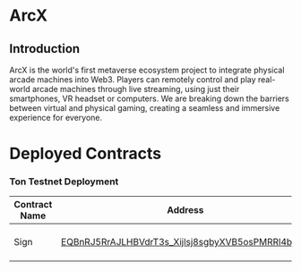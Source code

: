 # ArcX

## Introduction
ArcX is the world's first metaverse ecosystem project to integrate physical arcade machines into Web3. Players can remotely control and play real-world arcade machines through live streaming, using just their smartphones, VR headset or computers. We are breaking down the barriers between virtual and physical gaming, creating a seamless and immersive experience for everyone.


# Deployed Contracts

### Ton Testnet Deployment

| Contract Name  | Address                                    | Purpose                                   |
|----------------|--------------------------------------------|-------------------------------------------|
| Sign  | [EQBnRJ5RrAJLHBVdrT3s_Xijlsj8sgbyXVB5osPMRRl4bL1H](https://testnet.tonviewer.com/kQBnRJ5RrAJLHBVdrT3s_Xijlsj8sgbyXVB5osPMRRl4bAbN) | Ton Sign Contract|

